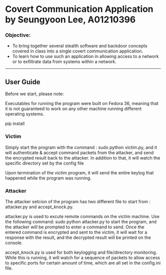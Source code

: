 # Covert Communication Application by Seungyoon Lee, A01210396

### Objective:

- To bring together several stealth software and backdoor concepts covered in class into a single covert communication application.
- To learn how to use such an application in allowing access to a network or to exfiltrate data from systems within a network.

---
## User Guide

Before we start, please note:

Executables for running the program were built on Fedora 36, meaning that it is not guaranteed to work on any other machine running different operating systems.

pip install 

### Victim
Simply start the program with the command : sudo python victim.py, and it will authenticate & accept command packets from the attacker, and send the encrypted result back to the attacker. In addition to that, it will watch the specific directory set by the config file 

Upon termination of the victim program, it will send the entire keylog that happened while the program was running.

### Attacker
The attacker setcion of the program has two different file to start from : attacker.py and accept_knock.py.

attacker.py is used to excute remote commands on the victim machine. Use the following command: sudo python attacker.py to start the program, and the attacker will be prompted to enter a command to send. Once the entered command is encrypted and sent to the victim, it will wait for a response with the result, and the decrypted result will be printed on the console.

accept_knock.py is used for both keylogging and file/directory monitoring. While this is running, it will watch for a sequence of packets to allow access to specific ports for certain amount of time, which are all set in the config.ini file.
